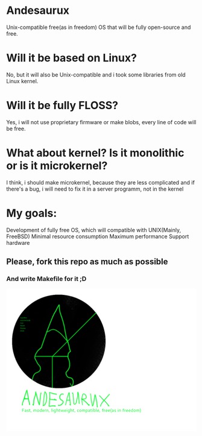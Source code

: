 # Andesaurux
Unix-compatible free(as in freedom) OS that will be fully open-source and free.
# Will it be based on Linux?
No, but it will also be Unix-compatible and i took some libraries from old Linux kernel.
# Will it be fully FLOSS?
Yes, i will not use proprietary firmware or make blobs, every line of code will be free.
# What about kernel? Is it monolithic or is it microkernel?
I think, i should make microkernel, because they are less complicated and if there's a bug, i will need to fix it in a server programm, not in the kernel
# My goals:
  Development of fully free OS, which will compatible with UNIX(Mainly, FreeBSD)
  Minimal resource consumption
  Maximum performance
  Support hardware
## Please, fork this repo as much as possible
### And write Makefile for it ;D
<img src="logo.png" width="1024"/>